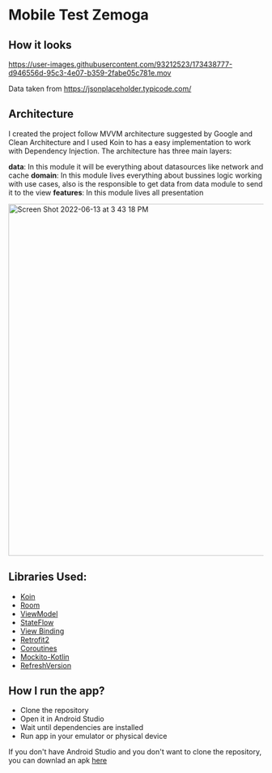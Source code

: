 # Mobile Test Zemoga

## How it looks

https://user-images.githubusercontent.com/93212523/173438777-d946556d-95c3-4e07-b359-2fabe05c781e.mov

Data taken from https://jsonplaceholder.typicode.com/ 

## Architecture

I created the project follow MVVM architecture suggested by Google and Clean Architecture and I used Koin to has a easy implementation to work with Dependency Injection. 
The architecture has three main layers:

**data**: In this module it will be everything about datasources like network and cache 
**domain**: In this module lives everything about bussines logic working with use cases, also is the responsible to get data from data module to send it to the view
**features**: In this module lives all presentation 

<img width="694" alt="Screen Shot 2022-06-13 at 3 43 18 PM" src="https://user-images.githubusercontent.com/93212523/173441912-2385a199-c923-4ddc-b7bd-5735775fad6a.png">

## Libraries Used:
* [Koin](https://insert-koin.io/)
* [Room](https://developer.android.com/jetpack/androidx/releases/room)
* [ViewModel](https://developer.android.com/topic/libraries/architecture/viewmodel) 
* [StateFlow](https://developer.android.com/kotlin/flow/stateflow-and-sharedflow)
* [View Binding](https://developer.android.com/topic/libraries/view-binding) 
* [Retrofit2](https://square.github.io/retrofit/)
* [Coroutines](https://developer.android.com/kotlin/coroutines)
* [Mockito-Kotlin](https://github.com/mockito/mockito-kotlin#mockito-kotlin)
* [RefreshVersion](https://github.com/jmfayard/refreshVersions)

## How I run the app?
 - Clone the repository
 - Open it in Android Studio
 - Wait until dependencies are installed
 - Run app in your emulator or physical device
 
 If you don't have Android Studio and you don't want to clone the repository, you can downlad an apk [here](https://www.mediafire.com/file/otjrjb65576xw6o/ZemogaTest.apk/file) 

